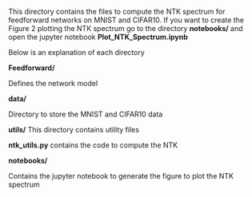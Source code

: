 This directory contains the files to compute the NTK spectrum for feedforward networks on MNIST and CIFAR10.
If you want to create the Figure 2 plotting the NTK spectrum go to the directory **notebooks/**
and open the jupyter notebook **Plot_NTK_Spectrum.ipynb**

Below is an explanation of each directory

**Feedforward/**

Defines the network model

**data/**

Directory to store the MNIST and CIFAR10 data

**utils/**
This directory contains utility files 

**ntk_utils.py** contains the code to compute the NTK


**notebooks/**

Contains the jupyter notebook to generate the figure to plot
the NTK spectrum
